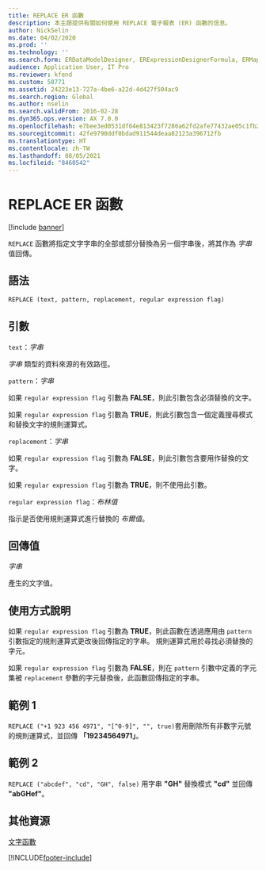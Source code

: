 ```yaml
---
title: REPLACE ER 函數
description: 本主題提供有關如何使用 REPLACE 電子報表 (ER) 函數的信息。
author: NickSelin
ms.date: 04/02/2020
ms.prod: ''
ms.technology: ''
ms.search.form: ERDataModelDesigner, ERExpressionDesignerFormula, ERMappedFormatDesigner, ERModelMappingDesigner
audience: Application User, IT Pro
ms.reviewer: kfend
ms.custom: 58771
ms.assetid: 24223e13-727a-4be6-a22d-4d427f504ac9
ms.search.region: Global
ms.author: nselin
ms.search.validFrom: 2016-02-28
ms.dyn365.ops.version: AX 7.0.0
ms.openlocfilehash: e7bee3ed0531df64e813423f7280a62fd2afe77432ae05c1fb21264578c9e4ca
ms.sourcegitcommit: 42fe9790ddf0bdad911544deaa82123a396712fb
ms.translationtype: HT
ms.contentlocale: zh-TW
ms.lasthandoff: 08/05/2021
ms.locfileid: "8460542"
---
```

# <a name="replace-er-function"></a>REPLACE ER 函數

[!include [banner](../includes/banner.md)]

`REPLACE` 函數將指定文字字串的全部或部分替換為另一個字串後，將其作為 *字串* 值回傳。

## <a name="syntax"></a>語法

```vb
REPLACE (text, pattern, replacement, regular expression flag)
```

## <a name="arguments"></a>引數

`text`：*字串*

*字串* 類型的資料來源的有效路徑。

`pattern`：*字串*

如果 `regular expression flag` 引數為 **FALSE**，則此引數包含必須替換的文字。

如果 `regular expression flag` 引數為 **TRUE**，則此引數包含一個定義搜尋模式和替換文字的規則運算式。

`replacement`：*字串*

如果 `regular expression flag` 引數為 **FALSE**，則此引數包含要用作替換的文字。

如果 `regular expression flag` 引數為 **TRUE**，則不使用此引數。

`regular expression flag`：*布林值*

指示是否使用規則運算式進行替換的 *布爾值*。

## <a name="return-values"></a>回傳值

*字串*

產生的文字值。

## <a name="usage-notes"></a>使用方式說明

如果 `regular expression flag` 引數為 **TRUE**，則此函數在透過應用由 `pattern` 引數指定的規則運算式更改後回傳指定的字串。 規則運算式用於尋找必須替換的字元。

如果 `regular expression flag` 引數為 **FALSE**，則在 `pattern` 引數中定義的字元集被 `replacement` 參數的字元替換後，此函數回傳指定的字串。 

## <a name="example-1"></a>範例 1

`REPLACE ("+1 923 456 4971", "[^0-9]", "", true)`套用刪除所有非數字元號的規則運算式，並回傳 **「19234564971」**。 

## <a name="example-2"></a>範例 2

`REPLACE ("abcdef", "cd", "GH", false)` 用字串 **"GH"** 替換模式 **"cd"** 並回傳 **"abGHef"**。

## <a name="additional-resources"></a>其他資源

[文字函數](er-functions-category-text.md)


[!INCLUDE[footer-include](../../../includes/footer-banner.md)]